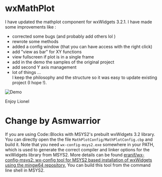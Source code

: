 # wxMathPlot

I have updated the mathplot component for wxWidgets 3.2.1.
I have made some improvements like :
- corrected some bugs (and probably add others lol )
- rewrote some methods
- added a config window (that you can have access with the right click)
- add "view as bar" for XY functions
- view fullscreen if plot is in a single frame
- add in the demo the samples of the original project
- add second Y axis management
- lot of things ...<br>
I keep the philosophy and the structure so it was easy to update existing project (I hope !).

![Demo](Demo.png "Demo")  

Enjoy
Lionel

# Change by Asmwarrior

If you are using Code::Blocks with MSYS2's prebuilt wxWidgets 3.2 library.
You can directly open the the file `MathPlotConfig/MathPlotConfig.cbp` and build it.
Note that you need `wx-config-msys2.exe` somewhere in your PATH, which is used to generate the correct compiler and linker options for the wxWidgets library from MSYS2.
More details can be found [eranif/wx-config-msys2: wx-config tool for MSYS2 based installation of wxWidgets using the mingw64 repository](https://github.com/eranif/wx-config-msys2),
You can build this tool from the command line shell in MSYS2.
